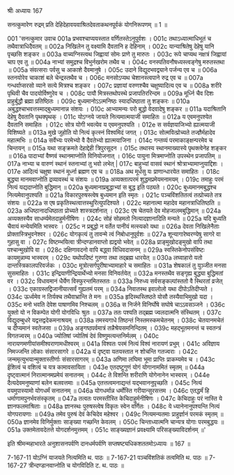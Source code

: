 श्रीः
अध्यायः 167

सनत्कुमारेण रुद्रम् प्रति देहिदेहावयवाश्रितदेवताकथनपूर्वकं योगनिरूपणम् ॥ 1 ॥

001	'सनत्कुमार उवाच 
001a	प्रभवश्चाप्ययस्तात वर्णितस्तेऽनुपूर्वशः ।
001c	तथाऽध्यात्माधिभूतं च तथैवात्राधिदैवतम् ॥
002a	निखिलेन तु वक्ष्यामि दैवतानि ह देहिनाम् ।
002c	यान्याश्रितेषु देहेषु यानि पृच्छसि शङ्कर ॥
003a	वाच्यग्निस्त्वथ जिह्वायां सोमः प्राणे तु मारुतः ।
003c	रूपे चाप्यथ नक्षत्रं जिह्वायां चाप एव तु ॥
004a	नाभ्यां समुद्रश्च विभुर्नखरोम तथैव च ।
004c	वनस्पतिवनौषध्यस्त्वङ्गेषु मरुतस्तथा ॥
005a	संवत्सराः पर्वसु च आकाशे दैवमानुषे ।
005c	उदाने विद्युदभवद्व्याने पर्जन्य एव च ॥
006a	स्तनयोरेव चाकाशं बले चेन्द्रस्तथैव च ।
006c	मनसोऽप्यथ चेशानस्त्वपाने रुद्र एव च ॥
007a	गन्धर्वाप्सरसो व्याने सत्ये मित्रश्च शङ्कर ।
007c	प्रज्ञायां वरुणश्चैव चक्षुष्यादित्य एव च ॥
008a	शरीरे पृथिवी चैव पादयोर्विष्णुरेव च ।
008c	पायौ मित्रस्तथोपस्थे प्रजापतिररिन्दम ॥
009a	मूर्ध्नि चैव दिशः प्राहुर्बुद्धौ ब्रह्मा प्रतिष्ठितः ।
009c	बुध्यमानोऽऽत्मनिष्ठः स्यादधिष्ठाता तु शङ्करः ॥
010a	अबुद्धश्चाभवत्तस्माद्बुध्यमानान्न संशयः ।
010c	आभ्यामन्यः परो बुद्धो वेदवादेषु शङ्कर ॥
011a	यदाश्रितानि देहेषु दैवतानि पृथक्पृथक् ।
011c	योऽग्नये जायते नित्यमात्मयाजी समाहितः ॥
012a	य एवमनुपश्येत दैवतानि समाहितः ।
012c	सोत्र योगी भवत्येव य एवमनुपश्यति ।
012e	स सर्वज्ञयाजिभ्यो ह्यात्मयाजी विशिष्यते ॥
013a	मुखे जुहोति यो नित्यं कृत्स्नं विश्वमिदं जगत् ।
013c	सोत्मवित्प्रोच्यते तज्ज्ञैर्महादेव महात्मभिः ॥
014a	सर्वेभ्यः परमेभ्यो वै दैवतेभ्यो ह्यात्मयाजिना ।
014c	गन्तव्यं परमाकाङ्क्षन्परमेव च चिन्तयन् ॥
015a	यथा सङ्क्रमते देहाद्देही त्रिपुरसूदन ।
015c	तथास्य स्थानमाख्यास्ये पृथक्त्वेनेह शङ्कर ॥
016a	पादाभ्यां वैष्णवं स्थानमाप्नोति विनियोजनात् ।
016c	पायुना मित्रमाप्नोति उपस्थेन प्रजापतिम् ॥
017a	नाभ्या च वारुणं स्थानं स्तनाभ्यां तु भवो लभेत् |
017c	बाहुभ्यां वासवं स्थानं श्रोत्राभ्यामाप्नुयाद्दिशः ।
017e	आदित्यं चक्षुषा स्थानं मूर्ध्ना ब्रह्मण एव च ॥
018a	अथ मूर्धसु यः प्राणान्धारयेत समाहितः ।
018c	बुद्ध्या मानमवाप्नोति द्रव्यावस्थं च संशयः ॥
019a	अव्यक्तात्परमं शुद्धमप्रमेयमनामयम् ।
019c	तमाहुः परमं नित्यं यद्यदाप्नोति बुद्धिमान् ॥
020a	बुध्यमानाप्रबुद्धाभ्यां स बुद्ध इति पठ्यते ।
020c	बुध्यमानमबुद्धश्च नित्यमेवानुपश्यति ॥
021a	विकारपुरुषस्त्वेष बुध्यमान इति स्मृतः ।
021c	पञ्चविंशतितत्वं तत्प्रोच्यते तत्र संशयः ॥
022a	स एष प्रकृतिस्थत्वात्तस्थुरित्युपदिश्यते ।
022c	महानात्मा महादेव महानत्राधितिष्ठति ॥
023a	अधिष्ठानादधिष्ठाता प्रोच्यते शास्त्रदर्शनात् ।
023c	एष चेतयते देव मोहजालमबुद्धिमान् ॥
024a	अव्यक्तस्यैव साधर्म्यमेतदाहुर्मनीषिणः ।
024c	सोहं सोहमतो नित्यादज्ञानादिति मन्यते ॥
025a	यदि बुध्यति चैवायं मन्येयमिति भास्वरः ।
025c	न प्रबुद्धो न वर्तेत पानीयं मत्स्यको यथा ॥
026a	देवता निखिलेनैताः प्रोक्तास्त्रिभुवनेश्वर ।
026c	योगकृत्यं तु तावन्मे त्वं निबोधानुपूर्वशः ॥
027a	शून्यागारेष्वरण्येषु सागरे वा गुहासु वा ।
027c	विष्टम्भयित्वा त्रीन्दण्डानवाप्तो ह्यद्वयो भवेत् ॥
028a	प्राङ्मुखोदङ्मुखो वापि तथा पश्चान्मुखोपि वा ।
028c	दक्षिणावदनो वापि बद्ध्वा विधिवदासनम् ॥
029a	स्वस्तिकेनोपसंविष्टः कायमुन्नाम्य भास्वरम् ।
029c	यथोपदिष्टं गुरुणा तथा तद्ब्रह्म धारयेत् ॥
030a	लघ्वाहारो यतो दान्तस्त्रिकालपरिवर्जकः ।
030c	मूत्रोत्सर्गपुरीषाभ्यामाहारे च समाहितः ॥
031a	शेषकालं तु युञ्जीत मनसा सुसमाहितः ।
031c	इन्द्रियाणीन्द्रियार्थेभ्यो मनसा विनिवर्तयेत् ॥
032a	मनस्तथैव सङ्गृह्य बुद्ध्या बुद्धिमतां वर ।
032c	विधावमानं धैर्येण विस्फुरन्तमितस्ततः ॥
033a	निरुध्य सर्वसङ्कल्पांस्ततो वै स्थिरतां व्रजेत् ।
033c	एकाग्रस्तद्विजानीयात्सर्वं गुह्यतमं परम् ॥
034a	निवातस्थ इवालोलो यथा दीपोऽतिदीप्यते ।
034c	ऊर्ध्वमेव न तिर्यक्च तथैवाभ्रान्ति ते मनः ॥
035a	हृदिस्थस्तिष्ठते योसौ तस्यैवाभिमुखो यदा ।
035c	मनो भवति देवेश पाषाणमिव निश्चलम् ॥
036a	स निर्जने विनिर्घोषे सघोषे चाऽऽवसञ्जने ।
036c	युक्तो यो न विकम्पेत योगी योगविधिः श्रुतः ॥
037a	ततः पश्यति तद्ब्रह्म ज्वलदात्मनि संस्थितम् ।
037c	विद्युदम्बुधरे यद्वत्तद्वदेकमनाश्रयम् ॥
038a	तमस्यगाधे तिष्ठन्तं निस्तमस्कमचेतनम् ।
038c	चेतयानमचेतं च दीप्यमानं स्वतेजसा ॥
039a	अङ्गष्ठपर्वमात्रं तन्नैश्रेयसमनिन्दितम् ।
039c	महद्भूतमनन्तं च स्वतन्त्रं विगतज्वरम् ॥
040a	ज्योतिषां ज्योतिषं देवं विष्णुमत्यन्तनिर्मलम् ।
040c	नारायणमणीयांसमीश्वराणामधीश्वरम् ॥
041a	विश्वतः परमं नित्यं विश्वं नारायणं प्रभुम् ।
041c	अविज्ञाय निमज्जन्ति लोकाः संसारसागरे ॥
042a	यं दृष्ट्वा यतयस्तात न शोचन्ति गतज्वराः ।
042c	जन्ममृत्युभयान्मुक्तास्तीर्णाः संसारसागरम् ॥
043a	अणिमा लघिमा भूमा प्राप्तिः प्राकम्यमेव च ।
043c	ईशित्वं च वशित्वं च यत्र कामावसायिता ।
043e	एतदष्टुगुणं योगं योगानाममितं स्मृतम् ॥
044a	दृष्ट्वात्मानं निरात्मानमप्रमेयं सनातनम् ।
044c	ते विशन्ति शरीराणि योगेनानेन भास्वरम् ।
044e	दैत्यदेवमनुष्याणां बलेन बलवत्तमाः ॥
045a	एतत्तत्वमनाद्यन्तं यद्भवाननुपृच्छति ।
045c	नित्यं वयमुपास्यामो योगधर्मं सनातनम् ॥
046a	योगधर्मान्न धर्मोस्ति गरीयान्सुरसत्तम ।
046c	एतद्धर्मं हि धर्माणामपुनर्भवसंस्कृतम् ॥
047a	तत्वतः परमस्तीस्ति केचिदाहुर्मनीषिणः ।
047c	केचिदाहुः परं नास्ति ये ज्ञानफलमाश्रिताः ॥
048a	ज्ञानस्थः पुरुषस्त्वेष विकृतः स्वेन वर्णितः ।
048c	ये ध्यानेनानुपश्यन्ति नित्यं योगपरायणाः ॥
049a	तमेव पुरुषं देवं केचिदेव महेश्वर ।
049c	नित्यमन्यतमाः प्राहुर्ज्ञानं परमकं स्मृतम् ॥
050a	ज्ञानमेव विनिर्मुक्ताः साङ्ख्या गच्छन्ति केवलम् ।
050c	चिन्ताध्यात्मनि चान्यत्र योगाः परमबुद्धयः ॥
051a	उक्तमेतावदेतत्ते योगदर्शनमुत्तमम् ।
051c	साङ्ख्यज्ञानं प्रवक्ष्यामि परिसङ्ख्याविदर्शनम् ॥' 

इति श्रीमन्महाभारते अनुशासनपर्वणि दानधर्मपर्वणि सप्तषष्ट्यधिकशततमोऽध्यायः ॥ 167 ॥

7-167-11 योऽग्निं याजयते नित्यमिति थ. पाठः ॥ 7-167-21 पञ्चविंशतिकं तत्वमिति थ. पाठः ॥ 7-167-27 त्रीन्दण्डानवाप्नोति च योगविदिति ट. थ. पाठः ॥
